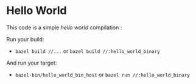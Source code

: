 # Hello World

This code is a simple _hello world_ compilation :

Run your build:

- `bazel build //...` or `bazel build //:hello_world_binary`

And run your target:

- `bazel-bin/hello_world_bin_host` or `bazel run //:hello_world_binary`

